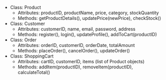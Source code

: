 - Class: Product
  - Attributes: productID, productName, price, category, stockQuantity
  - Methods: getProductDetails(), updatePrice(newPrice), checkStock()
- Class: Customer
  - Attributes: customerID, name, email, password, address
  - Methods: register(), login(), updateProfile(), addToCart(productID)
- Class: Order
  - Attributes: orderID, customerID, orderDate, totalAmount
  - Methods: placeOrder(), cancelOrder(), updateOrder()
- Class: ShoppingCart
  - Attributes: cartID, customerID, items (list of Product objects)
  - Methods: addItem(productID), removeItem(productID), calculateTotal()
